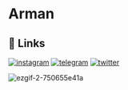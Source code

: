 # Arman
## 🔗 Links

[![instagram](https://img.shields.io/badge/instagram-E1306C?style=for-the-badge&logo=instagram&logoColor=white)](https://www.instagram.com/weebsupporter/) [![telegram](https://img.shields.io/badge/telegram-229ED9?style=for-the-badge&logo=telegram&logoColor=white)](https://t.me/weeb_2d) [![twitter](https://img.shields.io/badge/twitter-FF7433?style=for-the-badge&logo=twitter&logoColor=white)](https://twitter.com/weeb_2d)</li>

![ezgif-2-750655e41a](https://user-images.githubusercontent.com/110531079/188504342-daf7b191-226f-4164-996d-fbda50339520.gif)


